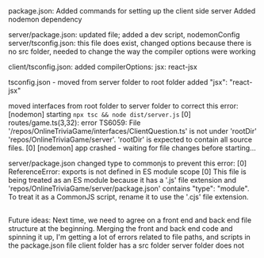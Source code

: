 ## 
package.json: Added commands for setting up the client side server 
Added nodemon dependency 

server/package.json: updated file; added a dev script, nodemonConfig
server/tsconfig.json: this file does exist, changed options because there is no src folder, needed to change the way the compiler options were working 

client/tsconfig.json: added compilerOptions: jsx: react-jsx 

tsconfig.json - moved from server folder to root folder
added "jsx": "react-jsx"

moved interfaces from root folder to server folder to correct this error:  [nodemon] starting `npx tsc && node dist/server.js`
[0] routes/game.ts(3,32): error TS6059: File '/repos/OnlineTriviaGame/interfaces/ClientQuestion.ts' is not under 'rootDir' 'repos/OnlineTriviaGame/server'. 'rootDir' is expected to contain all source files.
[0] [nodemon] app crashed - waiting for file changes before starting...

server/package.json changed type to commonjs to prevent this error: 
[0] ReferenceError: exports is not defined in ES module scope
[0] This file is being treated as an ES module because it has a '.js' file extension and 'repos/OnlineTriviaGame/server/package.json' contains "type": "module". To treat it as a CommonJS script, rename it to use the '.cjs' file extension.



##
Future ideas:
Next time, we need to agree on a front end and back end file structure at the beginning.  Merging the front and back end code and spinning it up, I'm getting a lot of errors related to file paths, and scripts in the package.json file 
client folder has a src folder
server folder does not 

